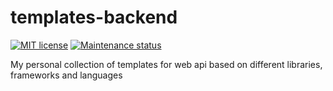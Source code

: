 # templates-backend

[![MIT license][license-badge]][license-url]
[![Maintenance status][status-badge]][status-url]

My personal collection of templates for web api based on different libraries, frameworks and languages

[status-url]: https://github.com/vikian050194/templates-backend/pulse
[status-badge]: https://img.shields.io/github/last-commit/vikian050194/templates-backend.svg

[license-url]: https://github.com/vikian050194/templates-backend/blob/master/LICENSE
[license-badge]: https://img.shields.io/github/license/vikian050194/templates-backend.svg